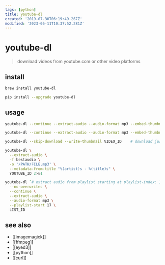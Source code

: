```yaml
---
tags: [python]
title: youtube-dl
created: '2019-07-30T06:19:49.267Z'
modified: '2023-05-11T10:37:52.281Z'
---
```


# youtube-dl

> download videos from youtube.com or other video platforms

## install

```sh
brew install youtube-dl

pip install --upgrade youtube-dl
```

## usage

```sh
youtube-dl --continue --extract-audio --audio-format mp3 --embed-thumbnail h3Q12OkBTHk

youtube-dl --continue --extract-audio --audio-format mp3 --embed-thumbnail --batch-file FILE

youtube-dl --skip-download --write-thumbnail VIDEO_ID    # download just the thumbnail from a youtube video

youtube-dl \
  --extract-audio \
  -f bestaudio \
  -o '/PATH/FILE.mp3' \
  --metadata-from-title "%(artist)s - %(title)s" \
  YOUTUBE_ID 2>&1

youtube-dl `# extract audio from playlist starting at playlist-index: 17` \
  --no-overwrites \
  --continue \
  --extract-audio \
  --audio-format mp3 \
  --playlist-start 17 \
  LIST_ID
```

## see also

- [[imagemagick]]
- [[ffmpeg]]
- [[eyed3]]
- [[python]]
- [[curl]]

